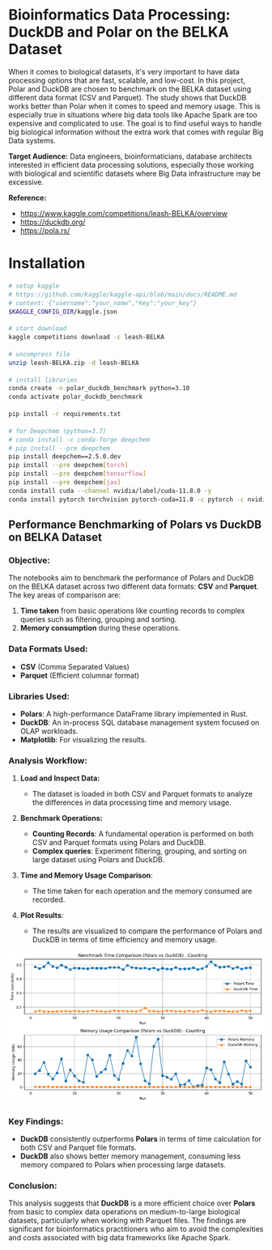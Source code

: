# Bioinformatics Data Processing: DuckDB and Polar on the BELKA Dataset

When it comes to biological datasets, it's very important to have data processing options that are fast, scalable, and low-cost. In this project, Polar and DuckDB are chosen to benchmark on the BELKA dataset using different data format (CSV and Parquet). The study shows that DuckDB works better than Polar when it comes to speed and memory usage. This is especially true in situations where big data tools like Apache Spark are too expensive and complicated to use. The goal is to find useful ways to handle big biological information without the extra work that comes with regular Big Data systems.

**Target Audience:**
Data engineers, bioinformaticians, database architects interested in efficient data processing solutions, especially those working with biological and scientific datasets where Big Data infrastructure may be excessive.
 
**Reference:** 
- https://www.kaggle.com/competitions/leash-BELKA/overview
- https://duckdb.org/
- https://pola.rs/

# Installation
```bash
# setup kaggle
# https://github.com/Kaggle/kaggle-api/blob/main/docs/README.md
# content: {"username":"your_name","key":"your_key"}
$KAGGLE_CONFIG_DIR/kaggle.json

# start download
kaggle competitions download -c leash-BELKA

# uncompress file
unzip leash-BELKA.zip -d leash-BELKA

# install libraries
conda create -n polar_duckdb_benchmark python=3.10
conda activate polar_duckdb_benchmark

pip install -r requirements.txt

# for Deepchem (python=3.7)
# conda install -c conda-forge deepchem
# pip install --pre deepchem
pip install deepchem==2.5.0.dev
pip install --pre deepchem[torch]
pip install --pre deepchem[tensorflow]
pip install --pre deepchem[jax]
conda install cuda --channel nvidia/label/cuda-11.8.0 -y
conda install pytorch torchvision pytorch-cuda=11.8 -c pytorch -c nvidia -y
```

## Performance Benchmarking of Polars vs DuckDB on BELKA Dataset

### Objective:
The notebooks aim to benchmark the performance of Polars and DuckDB on the BELKA dataset across two different data formats: **CSV** and **Parquet**. The key areas of comparison are:

1. **Time taken** from basic operations like counting records to complex queries such as filtering, grouping and sorting.
2. **Memory consumption** during these operations.

### Data Formats Used:
- **CSV** (Comma Separated Values)
- **Parquet** (Efficient columnar format)

### Libraries Used:
- **Polars**: A high-performance DataFrame library implemented in Rust.
- **DuckDB**: An in-process SQL database management system focused on OLAP workloads.
- **Matplotlib**: For visualizing the results.

### Analysis Workflow:
1. **Load and Inspect Data:**
   - The dataset is loaded in both CSV and Parquet formats to analyze the differences in data processing time and memory usage.
   
2. **Benchmark Operations:**
   - **Counting Records**: A fundamental operation is performed on both CSV and Parquet formats using Polars and DuckDB.
   - **Complex queries**: Experiment filtering, grouping, and sorting on large dataset using Polars and DuckDB.
   
3. **Time and Memory Usage Comparison**:
   - The time taken for each operation and the memory consumed are recorded.
   
4. **Plot Results**:
   - The results are visualized to compare the performance of Polars and DuckDB in terms of time efficiency and memory usage.

![benchmark1](figures/benchmark1_parquet.png)

### Key Findings:
- **DuckDB** consistently outperforms **Polars** in terms of time calculation for both CSV and Parquet file formats.
- **DuckDB** also shows better memory management, consuming less memory compared to Polars when processing large datasets.

### Conclusion:
This analysis suggests that **DuckDB** is a more efficient choice over **Polars** from basic to complex data operations on medium-to-large biological datasets, particularly when working with Parquet files. The findings are significant for bioinformatics practitioners who aim to avoid the complexities and costs associated with big data frameworks like Apache Spark.
